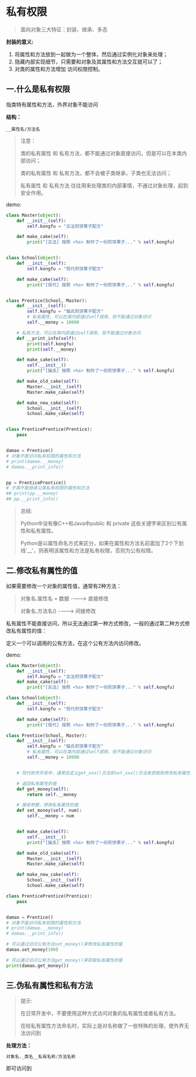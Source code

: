 # 私有权限

> 面向对象三大特征：封装、继承、多态

**封装的意义:**

1. 将属性和方法放到一起做为一个整体，然后通过实例化对象来处理；
2. 隐藏内部实现细节，只需要和对象及其属性和方法交互就可以了；
3. 对类的属性和方法增加 访问权限控制。

## 一.什么是私有权限

指类特有属性和方法，外界对象不能访问

**结构：**

```
__属性名/方法名
```

> 注意：
>
> 类的私有属性 和 私有方法，都不能通过对象直接访问，但是可以在本类内部访问；
>
> 类的私有属性 和 私有方法，都不会被子类继承，子类也无法访问；
>
> 私有属性 和 私有方法 往往用来处理类的内部事情，不通过对象处理，起到安全作用。

demo:

```python
class Master(object):
    def __init__(self):
        self.kongfu = "古法煎饼果子配方"

    def make_cake(self):
        print("[古法] 按照 <%s> 制作了一份煎饼果子..." % self.kongfu)


class School(object):
    def __init__(self):
        self.kongfu = "现代煎饼果子配方"

    def make_cake(self):
        print("[现代] 按照 <%s> 制作了一份煎饼果子..." % self.kongfu)


class Prentice(School, Master):
    def __init__(self):
        self.kongfu = "猫氏煎饼果子配方"
        # 私有属性，可以在类内部通过self调用，但不能通过对象访问
        self.__money = 10000

    # 私有方法，可以在类内部通过self调用，但不能通过对象访问
    def __print_info(self):
        print(self.kongfu)
        print(self.__money)

    def make_cake(self):
        self.__init__()
        print("[猫氏] 按照 <%s> 制作了一份煎饼果子..." % self.kongfu)

    def make_old_cake(self):
        Master.__init__(self)
        Master.make_cake(self)

    def make_new_cake(self):
        School.__init__(self)
        School.make_cake(self)


class PrenticePrentice(Prentice):
    pass


damao = Prentice()
# 对象不能访问私有权限的属性和方法
# print(damao.__money)
# damao.__print_info()


pp = PrenticePrentice()
# 子类不能继承父类私有权限的属性和方法
## print(pp.__money)
## pp.__print_info()
```

> 总结:
>
> Python中没有像C++和Java中public 和 private 这些关键字来区别公有属性和私有属性。
>
> Python是以属性命名方式来区分，如果在属性和方法名前面加了2个下划线'__'，则表明该属性和方法是私有权限，否则为公有权限。

## 二.修改私有属性的值

如果需要修改一个对象的属性值，通常有2种方法：

> 对象名.属性名 = 数据 ----> 直接修改
>
> 对象名.方法名() ----> 间接修改

私有属性不能直接访问，所以无法通过第一种方式修改，一般的通过第二种方式修改私有属性的值：

定义一个可以调用的公有方法，在这个公有方法内访问修改。

demo:

```python
class Master(object):
    def __init__(self):
        self.kongfu = "古法煎饼果子配方"
    def make_cake(self):
        print("[古法] 按照 <%s> 制作了一份煎饼果子..." % self.kongfu)

class School(object):
    def __init__(self):
        self.kongfu = "现代煎饼果子配方"

    def make_cake(self):
        print("[现代] 按照 <%s> 制作了一份煎饼果子..." % self.kongfu)

class Prentice(School, Master):
    def __init__(self):
        self.kongfu = "猫氏煎饼果子配方"
        # 私有属性，可以在类内部通过self调用，但不能通过对象访问
        self.__money = 10000


    # 现代软件开发中，通常会定义get_xxx()方法和set_xxx()方法来获取和修改私有属性值。

    # 返回私有属性的值
    def get_money(self):
        return self.__money

    # 接收参数，修改私有属性的值
    def set_money(self, num):
        self.__money = num


    def make_cake(self):
        self.__init__()
        print("[猫氏] 按照 <%s> 制作了一份煎饼果子..." % self.kongfu)

    def make_old_cake(self):
        Master.__init__(self)
        Master.make_cake(self)

    def make_new_cake(self):
        School.__init__(self)
        School.make_cake(self)

class PrenticePrentice(Prentice):
    pass


damao = Prentice()
# 对象不能访问私有权限的属性和方法
# print(damao.__money)
# damao.__print_info()

# 可以通过访问公有方法set_money()来修改私有属性的值
damao.set_money(100)

# 可以通过访问公有方法get_money()来获取私有属性的值
print(damao.get_money())
```

## 三.伪私有属性和私有方法

> 提示:
>
> 在日常开发中，不要使用这种方式访问对象的私有属性或者私有方法。
>
> 在给私有属性方法命名时，实际上是对名称做了一些特殊的处理，使外界无法访问到

**处理方法：**

```python
对象名._类名__私有名称/方法名称
```

即可访问到

